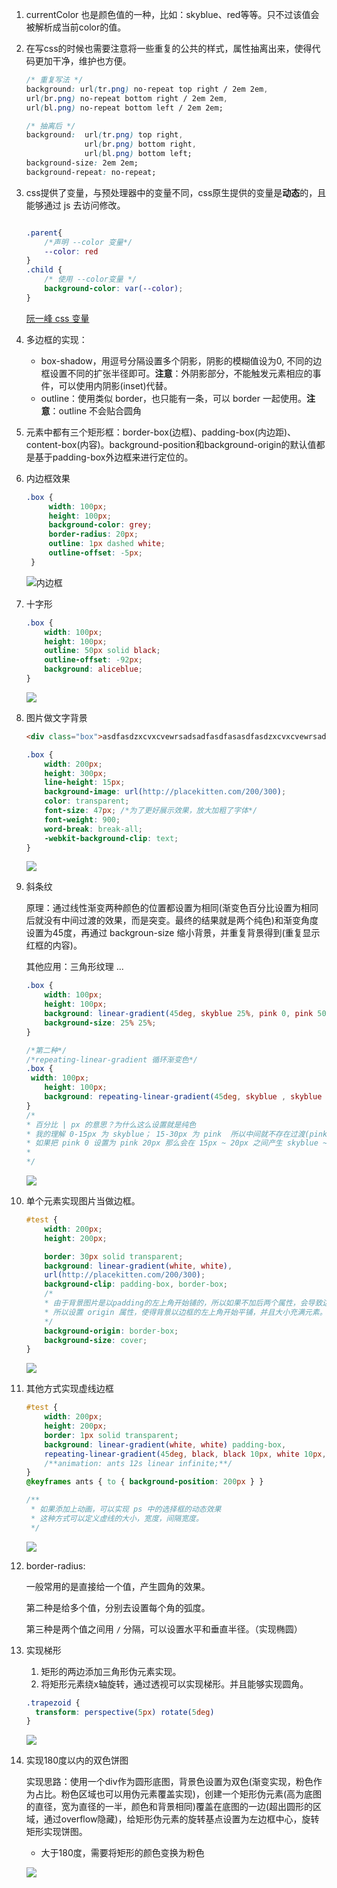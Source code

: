 1. currentColor 也是颜色值的一种，比如：skyblue、red等等。只不过该值会被解析成当前color的值。

2. 在写css的时候也需要注意将一些重复的公共的样式，属性抽离出来，使得代码更加干净，维护也方便。

   ```css
   /* 重复写法 */
   background: url(tr.png) no-repeat top right / 2em 2em,
   url(br.png) no-repeat bottom right / 2em 2em,
   url(bl.png) no-repeat bottom left / 2em 2em;
   
   /* 抽离后 */
   background:  url(tr.png) top right,
    			url(br.png) bottom right,
    			url(bl.png) bottom left;
   background-size: 2em 2em;
   background-repeat: no-repeat;
   ```

3. css提供了变量，与预处理器中的变量不同，css原生提供的变量是**动态**的，且能够通过 js 去访问修改。

   ```css
   
   .parent{
       /*声明 --color 变量*/
       --color: red
   }
   .child {
       /* 使用 --color变量 */
       background-color: var(--color);
   }
   ```

   [阮一峰 css 变量](http://www.ruanyifeng.com/blog/2017/05/css-variables.html) 

4. 多边框的实现：

   * box-shadow，用逗号分隔设置多个阴影，阴影的模糊值设为0, 不同的边框设置不同的扩张半径即可。**注意**：外阴影部分，不能触发元素相应的事件，可以使用内阴影(inset)代替。
   * outline：使用类似 border，也只能有一条，可以 border 一起使用。**注意**：outline 不会贴合圆角

5. 元素中都有三个矩形框：border-box(边框)、padding-box(内边距)、content-box(内容)。background-position和background-origin的默认值都是基于padding-box外边框来进行定位的。

6. 内边框效果

   ```css
   .box {
   		width: 100px;
   		height: 100px;
   		background-color: grey;
   		border-radius: 20px;
   		outline: 1px dashed white;
   		outline-offset: -5px;
   	}
   ```

   ![内边框](..\note\css效果图\内边框效果.png)

7. 十字形

   ```css
   .box {
       width: 100px;
       height: 100px;
       outline: 50px solid black;
       outline-offset: -92px;
       background: aliceblue;
   }
   ```

   ![](..\note\css效果图\十字形.png)

8. 图片做文字背景

   ```html
   <div class="box">asdfasdzxcvxcvewrsadsadfasdfasasdfasdzxcvxcvewrsadsadfasdfasdzxcvxcvewrsadsadfasdfasdzxcvxcvewrsadsadf</div>
   ```

   ```css
   .box {
       width: 200px;
       height: 300px;
       line-height: 15px;
       background-image: url(http://placekitten.com/200/300);
       color: transparent;
       font-size: 47px;	/*为了更好展示效果，放大加粗了字体*/
       font-weight: 900;
       word-break: break-all;
       -webkit-background-clip: text;
   }
   ```

   ![](..\note\css效果图\图片做文字背景.png)

9. 斜条纹

   原理：通过线性渐变两种颜色的位置都设置为相同(渐变色百分比设置为相同后就没有中间过渡的效果，而是突变。最终的结果就是两个纯色)和渐变角度设置为45度，再通过 backgroun-size 缩小背景，并重复背景得到(重复显示红框的内容)。

   其他应用：三角形纹理 ...

   ```css
   .box {
       width: 100px;
       height: 100px;
       background: linear-gradient(45deg, skyblue 25%, pink 0, pink 50%, skyblue 0, skyblue 75%, pink 0);
       background-size: 25% 25%;
   }
   
   /*第二种*/
   /*repeating-linear-gradient 循环渐变色*/
   .box {
   	width: 100px;
       height: 100px;
       background: repeating-linear-gradient(45deg, skyblue , skyblue 15px, pink 0, pink 30px);
   }
   /*
   * 百分比 | px 的意思？为什么这么设置就是纯色
   * 我的理解 0-15px 为 skyblue； 15-30px 为 pink	所以中间就不存在过渡(pink 0，小于前面 slyblue 15，所以默认等于前面的 15px)。
   * 如果把 pink 0 设置为 pink 20px 那么会在 15px ~ 20px 之间产生 skyblue ~ pink 的过渡 
   * 		
   */
   ```

   ![](..\note\css效果图\斜条纹.png)

10. 单个元素实现图片当做边框。

    ```css
    #test {
        width: 200px;
        height: 200px;
    
        border: 30px solid transparent;
        background: linear-gradient(white, white),
        url(http://placekitten.com/200/300);
        background-clip: padding-box, border-box;
        /*
        * 由于背景图片是以padding的左上角开始铺的，所以如果不加后两个属性，会导致边框有奇怪的拼接效果。
        * 所以设置 origin 属性，使得背景以边框的左上角开始平铺，并且大小充满元素。
        */
        background-origin: border-box;
        background-size: cover;
    }
    ```

    ![](..\note\css效果图\图片边框.png)

11. 其他方式实现虚线边框

    ```css
    #test {
        width: 200px;
        height: 200px;
        border: 1px solid transparent;
        background: linear-gradient(white, white) padding-box,
        repeating-linear-gradient(45deg, black, black 10px, white 10px, white 20px);
        /**animation: ants 12s linear infinite;**/
    }
    @keyframes ants { to { background-position: 200px } }
    
    /**
     * 如果添加上动画，可以实现 ps 中的选择框的动态效果
     * 这种方式可以定义虚线的大小，宽度，间隔宽度。 
     */
    ```

    ![](..\note\css效果图\背景实现虚线边框.png)

12. border-radius:

    一般常用的是直接给一个值，产生圆角的效果。

    第二种是给多个值，分别去设置每个角的弧度。

    第三种是两个值之间用 `/` 分隔，可以设置水平和垂直半径。（实现椭圆）

13. 实现梯形

    1. 矩形的两边添加三角形伪元素实现。
    2. 将矩形元素绕x轴旋转，通过透视可以实现梯形。并且能够实现圆角。    

    ```css
    .trapezoid {
      transform: perspective(5px) rotate(5deg)
    }
    ```

    ![](..\note\css效果图\透视梯形.png)

14. 实现180度以内的双色饼图

    实现思路：使用一个div作为圆形底图，背景色设置为双色(渐变实现，粉色作为占比。粉色区域也可以用伪元素覆盖实现)，创建一个矩形伪元素(高为底图的直径，宽为直径的一半，颜色和背景相同)覆盖在底图的一边(超出圆形的区域，通过overflow隐藏)，给矩形伪元素的旋转基点设置为左边框中心，旋转矩形实现饼图。

    * 大于180度，需要将矩形的颜色变换为粉色

    ![](..\note\css效果图\180饼图.png)
